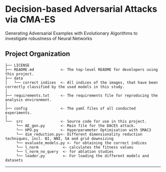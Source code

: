 Decision-based Adversarial Attacks via CMA-ES
==============================

Generating Adversarial Examples with Evolutionary Algorithms to investigate robustness of Neural Networks

Project Organization
------------

    ├── LICENSE
    ├── README.md            <- The top-level README for developers using this project.
    ├── data
    │   └── correct indices  <- All indices of the images, that have been correctly classified by the used models in this study.
    │
    ├── requirements.txt     <- The requirements file for reproducing the analysis environment.
    │
    ├── config               <- The yaml files of all conducted experiments.
    │
    └──  src                 <- Source code for use in this project.
         └── AE_gen.py       <- Main file for the DACES attack.
         └── HPO.py          <- Hyperparameter Optimisation with SMAC3
         └── dim_reduction.py<- Different dimensionality reduction techniques, incl. BI, NNI, SA and grid downsizing
         └── evaluate_models.py <- for obtaining the correct indices
         └── l_norm           <- calculates the fitness values
         └── l_norm_no_query  <- for ablation studies
         └── loader.py        <- For loading the different models and datasets


--------
